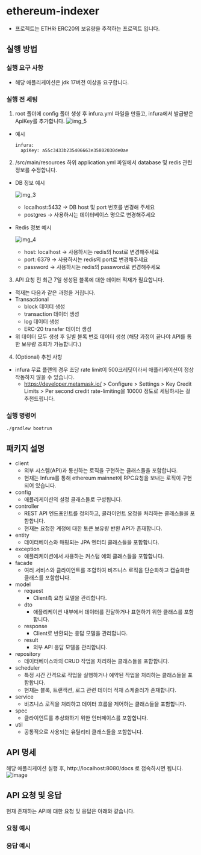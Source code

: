 # ethereum-indexer
- 프로젝트는 ETH와 ERC20의 보유량을 추적하는 프로젝트 입니다.

## 실행 방법

### 실행 요구 사항
- 해당 애플리케이션은 jdk 17버전 이상을 요구합니다.

### 실행 전 세팅
1. root 폴더에 config 폴더 생성 후 infura.yml 파일을 만들고, infura에서 발급받은 ApiKey를 추가합니다.
   ![img_5](https://github.com/user-attachments/assets/f8f167ba-ad6c-4e79-9278-d9d72e67c71d)

- 예시
  ``` 
  infura:
    apiKey: a55c3433b235406663e35802030de0ae
  ```

2. /src/main/resources 하위 application.yml 파일에서 database 및 redis 관련 정보를 수정합니다.
- DB 정보 예시

  ![img_3](https://github.com/user-attachments/assets/01737252-06ea-47ad-9dfb-b360a4150c70)
  - localhost:5432 -> DB host 및 port 번호를 변경해 주세요
  - postgres -> 사용하시는 데이터베이스 명으로 변경해주세요

- Redis 정보 예시

  ![img_4](https://github.com/user-attachments/assets/73bfcc93-1c5c-4ecd-93e9-381c6061061a)
  - host: localhost -> 사용하시는 redis의 host로 변경해주세요
  - port: 6379 -> 사용하시는 redis의 port로 변경해주세요
  - password -> 사용하시는 redis의 password로 변경해주세요

3. API 요청 전 최근 7일 생성된 블록에 대한 데이터 적재가 필요합니다.
  - 적재는 다음과 같은 과정을 거칩니다.
  - Transactional
    - block 데이터 생성
    - transaction 데이터 생성
    - log 데이터 생성
    - ERC-20 transfer 데이터 생성
  - 위 데이터 모두 생성 후 일별 블록 번호 데이터 생성 (해당 과정이 끝나야 API를 통한 보유량 조회가 가능합니다.)

4. (Optional) 추천 사항
- infura 무료 플랜의 경우 초당 rate limit이 500크레딧이라서 애플리케이션이 정상 작동하지 않을 수 있습니다.
  - https://developer.metamask.io/ > Configure > Settings > Key Credit Limits > Per second credit rate-limiting을 10000 정도로 세팅하시는 걸 추천드립니다.



### 실행 명령어
``` ./gradlew bootrun ```

## 패키지 설명
- client
  - 외부 시스템(API)과 통신하는 로직을 구현하는 클래스들을 포함합니다.
  - 현재는 Infura를 통해 ethereum mainnet에 RPC요청을 보내는 로직이 구현되어 있습니다.
- config
  - 애플리케이션의 설정 클래스들로 구성됩니다.
- controller
  - REST API 엔드포인트를 정의하고, 클라이언트 요청을 처리하는 클래스들을 포함합니다.
  - 현재는 요청한 계정에 대한 토큰 보유량 반환 API가 존재합니다.
- entity
  - 데이터베이스와 매핑되는 JPA 엔터티 클래스들을 포함합니다.
- exception
  - 애플리케이션에서 사용하는 커스텀 예외 클래스들을 포함합니다.
- facade
  - 여러 서비스와 클라이언트를 조합하여 비즈니스 로직을 단순화하고 캡슐화한 클래스를 포함합니다.
- model
  - request
    - Client측 요청 모델을 관리합니다.
  - dto
    - 애플리케이션 내부에서 데이터를 전달하거나 표현하기 위한 클래스를 포함합니다.
  - response
    - Client로 반환되는 응답 모델을 관리합니다.
  - result
    - 외부 API 응답 모델을 관리합니다.
- repository
  - 데이터베이스와의 CRUD 작업을 처리하는 클래스들을 포함합니다.
- scheduler
  - 특정 시간 간격으로 작업을 실행하거나 예약된 작업을 처리하는 클래스들을 포함합니다.
  - 현재는 블록, 트랜잭션, 로그 관련 데이터 적재 스케줄러가 존재합니다.
- service
  - 비즈니스 로직을 처리하고 데이터 흐름을 제어하는 클래스들을 포함합니다.
- spec
  - 클라이언트를 추상화하기 위한 인터페이스를 포함합니다.
- util
  - 공통적으로 사용되는 유틸리티 클래스들을 포함합니다.


## API 명세
해당 애플리케이션 실행 후, http://localhost:8080/docs 로 접속하시면 됩니다.
![image](https://github.com/user-attachments/assets/c44fd303-4e04-4389-a506-d65107191d7a)


## API 요청 및 응답
현재 존재하는 API에 대한 요청 및 응답은 아래와 같습니다.

### 요청 예시


### 응답 예시
